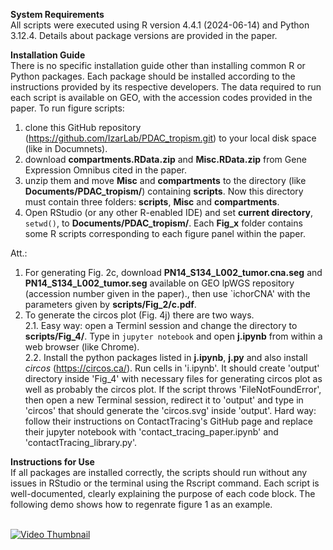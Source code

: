 **System Requirements**<br>
All scripts were executed using R version 4.4.1 (2024-06-14) and Python 3.12.4. Details about package versions are provided in the paper.

**Installation Guide**<br>
There is no specific installation guide other than installing common R or Python packages. Each package should be installed according to the instructions provided by its respective developers. The data required to run each script is available on GEO, with the accession codes provided in the paper. To run figure scripts:
1. clone this GitHub repository  (https://github.com/IzarLab/PDAC_tropism.git) to your local disk space (like in Documnets).
2. download **compartments.RData.zip** and **Misc.RData.zip** from Gene Expression Omnibus cited in the paper.
3. unzip them and move **Misc** and **compartments** to the directory (like **Documents/PDAC_tropism/**) containing **scripts**. Now this directory must contain three folders: **scripts**, **Misc** and **compartments**.
4. Open RStudio (or any other R-enabled IDE) and set **current directory**, `setwd()`, to **Documents/PDAC_tropism/**. Each **Fig_x** folder contains some R scripts corresponding to each figure panel within the paper.

Att.:
1. For generating Fig. 2c, download **PN14_S134_L002_tumor.cna.seg** and **PN14_S134_L002_tumor.seg** available on GEO lpWGS repository (accession number given in the paper)., then use `ichorCNA' with the parameters given by **scripts/Fig_2/c.pdf**.
2. To generate the circos plot (Fig. 4j) there are two ways.  
   2.1. Easy way: open a Terminl session and change the directory to **scripts/Fig_4/**. Type in `jupyter notebook` and open **j.ipynb** from within a web browser (like Chrome).  
   2.2. Install the python packages listed in **j.ipynb**, **j.py** and also install _circos_ (https://circos.ca/). Run cells in 'i.ipynb'. It should create 'output' directory inside 'Fig_4' with necessary files for generating circos plot as well as probably the circos plot. If the script throws 'FileNotFoundError', then open a new Terminal session, redirect it to 'output' and type in 'circos' that should generate the 'circos.svg' inside 'output'. Hard way: follow their instructions on ContactTracing's GitHub page and replace their jupyter notebook with 'contact_tracing_paper.ipynb' and 'contactTracing_library.py'.

**Instructions for Use**<br>
If all packages are installed correctly, the scripts should run without any issues in RStudio or the terminal using the Rscript command. Each script is well-documented, clearly explaining the purpose of each code block.
The following demo shows how to regenrate figure 1 as an example.<br><br>

[![Video Thumbnail](https://img.youtube.com/vi/zvmdHKROiBA/0.jpg)](https://www.youtube.com/watch?v=zvmdHKROiBA)
